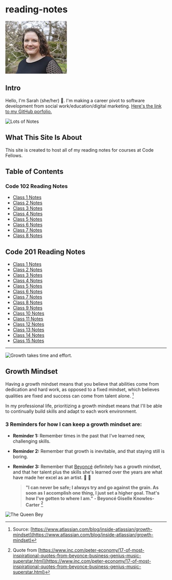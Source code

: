 # reading-notes
![headshot](headshot_small.jpg)

## Intro
Hello, I'm Sarah (she/her) 👋. I'm making a career pivot to software development from social work/education/digital marketing.
[Here's the link to my GitHub porfolio.](https://github.com/s-glass)

![Lots of Notes](https://upload.wikimedia.org/wikipedia/commons/5/59/Pen-writing-notes-studying.jpg)

## What This Site Is About
This site is created to host all of my reading notes for courses at Code Fellows.


## Table of Contents

### Code 102 Reading Notes

* [Class 1 Notes](https://s-glass.github.io/reading-notes/102/class1notes)
* [Class 2 Notes](https://s-glass.github.io/reading-notes/102/class2notes)
* [Class 3 Notes](https://s-glass.github.io/reading-notes/102/class3notes)
* [Class 4 Notes](https://s-glass.github.io/reading-notes/102/class4notes)
* [Class 5 Notes](https://s-glass.github.io/reading-notes/102/class5notes)
* [Class 6 Notes](https://s-glass.github.io/reading-notes/102/class6notes)
* [Class 7 Notes](https://s-glass.github.io/reading-notes/102/class7notes)
* [Class 8 Notes](https://s-glass.github.io/reading-notes/102/class8notes)

## Code 201 Reading Notes

* [Class 1 Notes](https://s-glass.github.io/reading-notes/201/class1)
* [Class 2 Notes](https://s-glass.github.io/reading-notes/201/class2)
* [Class 3 Notes](https://s-glass.github.io/reading-notes/201/class3)
* [Class 4 Notes](https://s-glass.github.io/reading-notes/201/class4)
* [Class 5 Notes](https://s-glass.github.io/reading-notes/201/class5)
* [Class 6 Notes](https://s-glass.github.io/reading-notes/201/class6)
* [Class 7 Notes](https://s-glass.github.io/reading-notes/201/class7)
* [Class 8 Notes](https://s-glass.github.io/reading-notes/201/class8)
* [Class 9 Notes](https://s-glass.github.io/reading-notes/201/class9)
* [Class 10 Notes](https://s-glass.github.io/reading-notes/201/class10)
* [Class 11 Notes](https://s-glass.github.io/reading-notes/201/class11)
* [Class 12 Notes](https://s-glass.github.io/reading-notes/201/class12)
* [Class 13 Notes](https://s-glass.github.io/reading-notes/201/class13)
* [Class 14 Notes](https://s-glass.github.io/reading-notes/201/class14)
* [Class 15 Notes](https://s-glass.github.io/reading-notes/201/class15)

-------------------------------------------

![Growth takes time and effort.](https://live.staticflickr.com/5136/5465731118_458b01573b_n.jpg) 

## Growth Mindset
Having a growth mindset means that you believe that abilities come from dedication and hard work, as opposed to a fixed mindset, which believes qualities are fixed and success can come from talent alone. [^1]

[^1]: Source: [https://www.atlassian.com/blog/inside-atlassian/growth-mindset](https://www.atlassian.com/blog/inside-atlassian/growth-mindset)

In my professional life, prioritizing a growth mindset means that I'll be able to continually build skills and adapt to each work environment. 

### 3 Reminders for how I can keep a growth mindset are:
- **Reminder 1:** Remember times in the past that I've learned new, challenging skills.
- **Reminder 2:** Remember that growth is inevitable, and that staying still is boring. 
- **Reminder 3:** Remember that [Beyoncé](https://beyonce.com/) definitely has a growth mindset, and that her talent plus the skills she's learned over the years are what have made her excel as an artist. 👑 🐝

  > **"I can never be safe; I always try and go against the grain. As soon as I accomplish one thing, I just set a higher goal. That's how I've gotten to where I am." - Beyoncé Giselle Knowles-Carter** [^2]       

![The Queen Bey](https://upload.wikimedia.org/wikipedia/commons/1/18/Beyonc%C3%A9_Black_Is_King_Still.png)
                                                                                                                                                                                                           

[^2]: Quote from [https://www.inc.com/peter-economy/17-of-most-inspirational-quotes-from-beyonce-business-genius-music-superstar.html](https://www.inc.com/peter-economy/17-of-most-inspirational-quotes-from-beyonce-business-genius-music-superstar.html)